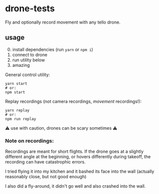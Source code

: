 # drone-tests
 Fly and optionally record movement with any tello drone.
 
## usage

0. install dependencies (run `yarn` or `npm i`)
1. connect to drone
2. run utility below
3. amazing

General control utility:
```
yarn start
# or:
npm start
```

Replay recordings (not camera recordings, *movement* recordings!):
```
yarn replay
# or:
npm run replay
```

⚠️ use with caution, drones can be scary sometimes ⚠️

### Note on recordings:
Recordings are meant for short flights. If the drone goes at a slightly different angle at the beginning, or hovers differently during takeoff, the recording can have catastrophic errors.

I tried flying it into my kitchen and it bashed its face into the wall (actually reasonably close, but not good enough)

I also did a fly-around, it didn't go well and also crashed into the wall.
